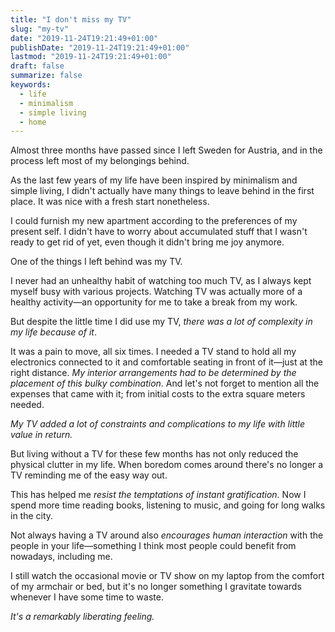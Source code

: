 ```yaml
---
title: "I don't miss my TV"
slug: "my-tv"
date: "2019-11-24T19:21:49+01:00"
publishDate: "2019-11-24T19:21:49+01:00"
lastmod: "2019-11-24T19:21:49+01:00"
draft: false
summarize: false
keywords:
  - life
  - minimalism
  - simple living
  - home
---
```


Almost three months have passed since I left Sweden for Austria, and in the process left most of my belongings behind.

As the last few years of my life have been inspired by minimalism and simple living, I didn't actually have many things to leave behind in the first place. It was nice with a fresh start nonetheless.

I could furnish my new apartment according to the preferences of my present self. I didn't have to worry about accumulated stuff that I wasn't ready to get rid of yet, even though it didn't bring me joy anymore.

One of the things I left behind was my TV.

I never had an unhealthy habit of watching too much TV, as I always kept myself busy with various projects. Watching TV was actually more of a healthy activity—an opportunity for me to take a break from my work.

But despite the little time I did use my TV, _there was a lot of complexity in my life because of it_.

It was a pain to move, all six times. I needed a TV stand to hold all my electronics connected to it and comfortable seating in front of it—just at the right distance. _My interior arrangements had to be determined by the placement of this bulky combination_. And let's not forget to mention all the expenses that came with it; from initial costs to the extra square meters needed.

_My TV added a lot of constraints and complications to my life with little value in return._

But living without a TV for these few months has not only reduced the physical clutter in my life. When boredom comes around there's no longer a TV reminding me of the easy way out.

This has helped me _resist the temptations of instant gratification_. Now I spend more time reading books, listening to music, and going for long walks in the city.

Not always having a TV around also _encourages human interaction_ with the people in your life—something I think most people could benefit from nowadays, including me.

I still watch the occasional movie or TV show on my laptop from the comfort of my armchair or bed, but it's no longer something I gravitate towards whenever I have some time to waste.

_It's a remarkably liberating feeling._
